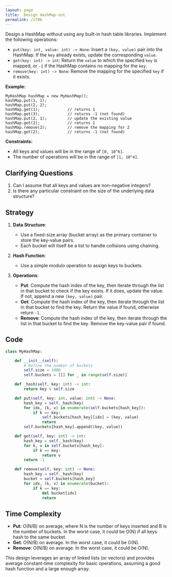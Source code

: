 ```yaml
---
layout: page
title:  Design HashMap-out
permalink: /s706
---
```


Design a HashMap without using any built-in hash table libraries. Implement the following operations:

- `put(key: int, value: int) -> None`: Insert a `(key, value)` pair into the HashMap. If the `key` already exists, update the corresponding `value`.
- `get(key: int) -> int`: Return the `value` to which the specified `key` is mapped, or `-1` if the HashMap contains no mapping for the `key`.
- `remove(key: int) -> None`: Remove the mapping for the specified `key` if it exists.

**Example:**
```
MyHashMap hashMap = new MyHashMap();
hashMap.put(1, 1);         
hashMap.put(2, 2);         
hashMap.get(1);            // returns 1
hashMap.get(3);            // returns -1 (not found)
hashMap.put(2, 1);         // update the existing value
hashMap.get(2);            // returns 1 
hashMap.remove(2);         // remove the mapping for 2
hashMap.get(2);            // returns -1 (not found) 
```

**Constraints:**
- All keys and values will be in the range of `[0, 10^6]`.
- The number of operations will be in the range of `[1, 10^4]`.

## Clarifying Questions

1. Can I assume that all keys and values are non-negative integers?
2. Is there any particular constraint on the size of the underlying data structure?

## Strategy

1. **Data Structure**:
   - Use a fixed-size array (bucket array) as the primary container to store the key-value pairs. 
   - Each bucket will itself be a list to handle collisions using chaining.

2. **Hash Function**:
   - Use a simple modulo operation to assign keys to buckets.
   
3. **Operations**:
   - **Put**: Compute the hash index of the key, then iterate through the list in that bucket to check if the key exists. If it does, update the value. If not, append a new `(key, value)` pair.
   - **Get**: Compute the hash index of the key, then iterate through the list in that bucket to find the key. Return the value if found, otherwise return `-1`.
   - **Remove**: Compute the hash index of the key, then iterate through the list in that bucket to find the key. Remove the key-value pair if found.

## Code

```python
class MyHashMap:

    def __init__(self):
        # Define the number of buckets
        self.size = 1000
        self.buckets = [[] for _ in range(self.size)]

    def _hash(self, key: int) -> int:
        return key % self.size

    def put(self, key: int, value: int) -> None:
        hash_key = self._hash(key)
        for idx, (k, v) in enumerate(self.buckets[hash_key]):
            if k == key:
                self.buckets[hash_key][idx] = (key, value)
                return
        self.buckets[hash_key].append((key, value))

    def get(self, key: int) -> int:
        hash_key = self._hash(key)
        for k, v in self.buckets[hash_key]:
            if k == key:
                return v
        return -1

    def remove(self, key: int) -> None:
        hash_key = self._hash(key)
        bucket = self.buckets[hash_key]
        for idx, (k, v) in enumerate(bucket):
            if k == key:
                del bucket[idx]
                return
```

## Time Complexity

- **Put**: O(N/B) on average, where N is the number of keys inserted and B is the number of buckets. In the worst case, it could be O(N) if all keys hash to the same bucket.
- **Get**: O(N/B) on average. In the worst case, it could be O(N).
- **Remove**: O(N/B) on average. In the worst case, it could be O(N).

This design leverages an array of linked lists (or vectors) and provides average constant-time complexity for basic operations, assuming a good hash function and a large enough array.